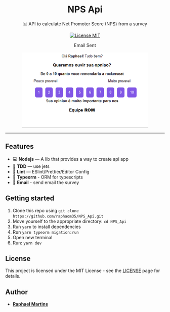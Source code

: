 ﻿<h1 align="center">
<br>
NPS Api
</h1>
<p align="center">
📊 API to calculate Net Promoter Score (NPS) from a survey
</p>

<p align="center">
  <a href="https://opensource.org/licenses/MIT">
    <img src="https://img.shields.io/badge/License-MIT-blue.svg" alt="License MIT">
  </a>
</p>

<div align="center">
 <p>
    Email Sent
</p>
<img src="/email.PNG" width="400" />

</div>

<hr />

## Features

- 💻 **Nodejs** — A lib that provides a way to create api app
- 🧪 **TDD** — use jets
- 💖 **Lint** — ESlint/Prettier/Editor Config
- 🎲 **Typeorm** - ORM for typescripts
- 📧 **Email** - send email the survey

## Getting started

1. Clone this repo using `git clone https://github.com/raphaom35/NPS_Api.git`
2. Move yourself to the appropriate directory: `cd NPS_Api`<br />
3. Run `yarn` to install dependencies<br />
4. Run `yarn typeorm migation:run`
5. Open new terminal
6. Run: `yarn dev`

## License

This project is licensed under the MIT License - see the [LICENSE](https://opensource.org/licenses/MIT) page for details.

## Author

- [**Raphael Martins**](https://www.linkedin.com/in/raphaelmartinsdev)
